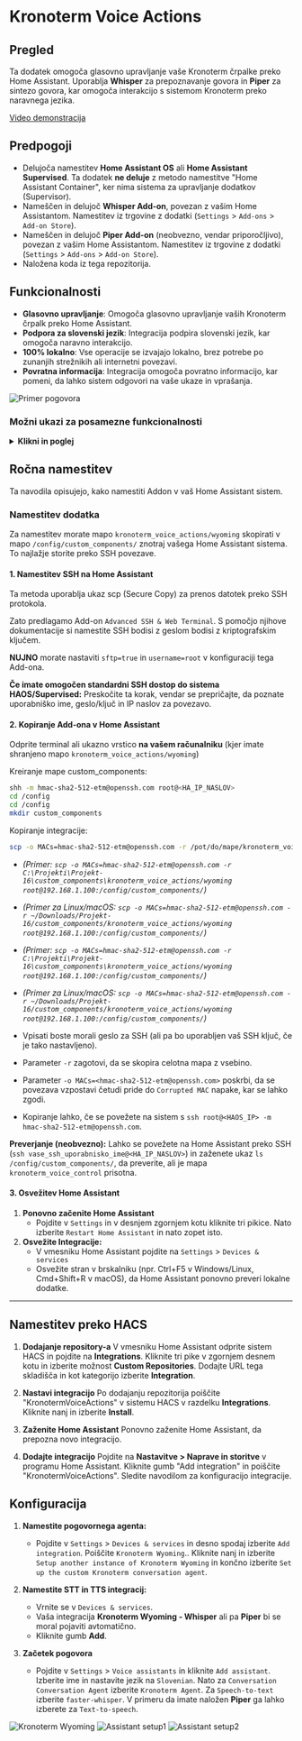 # Kronoterm Voice Actions

## Pregled

Ta dodatek omogoča glasovno upravljanje vaše Kronoterm črpalke preko Home Assistant. Uporablja **Whisper** za prepoznavanje govora in **Piper** za sintezo govora, kar omogoča interakcijo s sistemom Kronoterm preko naravnega jezika.

[Video demonstracija](https://youtu.be/jNl_yXXjG2U)

## Predpogoji

* Delujoča namestitev **Home Assistant OS** ali **Home Assistant Supervised**. Ta dodatek **ne deluje** z metodo namestitve "Home Assistant Container", ker nima sistema za upravljanje dodatkov (Supervisor).
* Nameščen in delujoč **Whisper Add-on**, povezan z vašim Home Assistantom. Namestitev iz trgovine z dodatki (`Settings` > `Add-ons` > `Add-on Store`).
* Nameščen in delujoč **Piper Add-on** (neobvezno, vendar priporočljivo), povezan z vašim Home Assistantom. Namestitev iz trgovine z dodatki (`Settings` > `Add-ons` > `Add-on Store`).
* Naložena koda iz tega repozitorija.

## Funkcionalnosti

* **Glasovno upravljanje**: Omogoča glasovno upravljanje vaših Kronoterm črpalk preko Home Assistant.
* **Podpora za slovenski jezik**: Integracija podpira slovenski jezik, kar omogoča naravno interakcijo.
* **100% lokalno**: Vse operacije se izvajajo lokalno, brez potrebe po zunanjih strežnikih ali internetni povezavi.
* **Povratna informacija**: Integracija omogoča povratno informacijo, kar pomeni, da lahko sistem odgovori na vaše ukaze in vprašanja.

![Primer pogovora](/assets/image4.png "Primer pogovora")

### Možni ukazi za posamezne funkcionalnosti

<details>
<summary><b>Klikni in poglej</b></summary>
<br>
<p>
Za želeno funkcijo lahko izgovorite pripadajoče ukaze, ki so navedeni spodaj.
</p>
<details>
<summary>Poizvedba stanja sistema</summary>
<ul>
    <li>"ali je sistem vklopljen"</li>
    <li>"ali je sistem izklopljen"</li>
    <li>"kakšno je stanje sistema"</li>
</ul>
</details>

<details>
<summary>Poizvedba načina delovanja</summary>
<ul>
    <li>"kakšna funkcija se izvaja"</li>
    <li>"kakšna funkcija delovanja se izvaja"</li>
</ul>
</details>

<details>
<summary>Poizvedba stanja rezervnega vira</summary>
<ul>
    <li>"ali je rezervni vir vklopljen"</li>
    <li>"ali je rezervni vir izklopljen"</li>
    <li>"kakšen je status rezervnega vira"</li>
</ul>
</details>

<details>
<summary>Poizvedba stanja alternativnega vira</summary>
<ul>
    <li>"ali je alternativni vir vklopljen"</li>
    <li>"ali je alternativni vir izklopljen"</li>
    <li>"kakšen je status alternativnega vira"</li>
</ul>
</details>

<details>
<summary>Poizvedba režima delovanja</summary>
<ul>
    <li>"kakšen je trenuten režim delovanja"</li>
    <li>"kakšen je režim delovanja"</li>
</ul>
</details>

<details>
<summary>Poizvedba programa delovanja</summary>
<ul>
    <li>"kakšen je trenuten program"</li>
    <li>"kakšen je program delovanja"</li>
</ul>
</details>

<details>
<summary>Poizvedba stanja segrevanja sanitarne vode</summary>
<ul>
    <li>"kakšen je status hitrega segrevanja sanitarne vode"</li>
    <li>"ali je hitro segrevanje sanitarne vode vklopljeno"</li>
    <li>"ali je hitro segrevanje sanitarne vode izklopljeno"</li>
</ul>
</details>

<details>
<summary>Poizvedba statusa načina odtaljevanja</summary>
<ul>
    <li>"kakšen je status odtaljevanja"</li>
    <li>"ali je odtaljevanje vklopljeno"</li>
    <li>"ali je odtaljevanje izklopljeno"</li>
    <li>"ali se odtaljevanje izvaja"</li>
</ul>
</details>

<details>
<summary>Vklop toplotne črpalke</summary>
<ul>
    <li>"vklopi sistem"</li>
    <li>"vklopi toplotno črpalko in ogrevalne kroge"</li>
</ul>
</details>


<details>
<summary>Izklop toplotne črpalke</summary>
<ul>
    <li>"izklopi sistem"</li>
    <li>"izklopi toplotno črpalko in ogrevalne kroge"</li>
</ul>
</details>

<details>
<summary>Nastavljanje normalnega režima</summary>
<ul>
    <li>"nastavi normalen režim"</li>
    <li>"nastavi režim na normalen način"</li>
    <li>"vklopi normalen režim"</li>
</ul>
</details>

<details>
<summary>Nastavljanje ECO režima</summary>
<ul>
    <li>"nastavi eco režim"</li>
    <li>"nastavi režim na eco način"</li>
    <li>"vklopi eco režim"</li>
</ul>
</details>

<details>
<summary>Nastavljanje COM režima</summary>
<ul>
    <li>"nastavi com režim"</li>
    <li>"nastavi režim na com način"</li>
    <li>"vklopi com režim"</li>
</ul>
</details>

<details>
<summary>Vklop hitrega segrevanja sanitarne vode</summary>
<ul>
    <li>"vklopi hitro segrevanje sanitarne vode"</li>
</ul>
</details>

<details>
<summary>Izklop hitrega segrevanja sanitarne vode</summary>
<ul>
    <li>"izklopi hitro segrevanje sanitarne vode": disable_dhw_quick_heating</li>
</ul>
</details>

<details>
<summary>Poizvedba obremenitve toplotne črpalke</summary>
<ul>
    <li>"kakšna je trenutna obremenitev toplotne črpalke"</li>
</ul>
</details>

<details>
<summary>Nastavljanje temperature sanitarne vode</summary>
<ul>
    <li>"nastavi želeno temperaturo sanitarne vode na [x] stopinj"</li>
    <li>"nastavi temperaturo sanitarne vode na [x] stopinj"</li>
    <li>"segrej sanitarno vodo na [x] stopinj"</li>
</ul>
</details>

<details>
<summary>Poizvedba želene temperature sanitarne vode</summary>
<ul>
    <li>"kakšna je trenutna želena temperatura sanitarne vode"</li>
</ul>
</details>

<details>
<summary>Izklop segrevanja sanitarne vode</summary>
<ul>
    <li>"izklopi segrevanje sanitarne vode"</li>
</ul>
</details>

<details>
<summary>Nastavljanje normalnega režima sanitarne vode</summary>
<ul>
    <li>"nastavi normalen režim sanitarne vode"</li>
    <li>"nastavi režim sanitarne vode na normalno"</li>
    <li>"vklopi normalen režim segrevanja sanitarne vode"</li>
</ul>
</details>

<details>
<summary>Nastavljanje režima sanitarne vode po runiku</summary>
<ul>
    <li>"nastavi režim sanitarne vode po urniku"</li>
    <li>"vklopi režim segrevanja sanitarne vode po urniku"</li>
</ul>
</details>

<details>
<summary>Poizvedba režima sanitarne vode po runiku</summary>
<ul>
    <li>"kakšen je trenuten način delovanja sanitarne vode po urniku"</li>
</ul>
</details>

<details>
<summary>Poizvedba akutalne temperature sanitarne vode</summary>
<ul>
    <li>"kakšna je temperatura sanitarne vode": get_dhw_temperature</li>
</ul>
</details>

<details>
<summary>Nastavljanje temperature prostora</summary>
<ul>
    <li>"nastavi temperaturo prostora [ena/dva/tri/štiri] na [x] stopinj"</li>
    <li>"nastavi želeno temperaturo prostora [prvega/drugega/tretjega/četrtega] kroga na [x] stopinj"</li>
</ul>
</details>

<details>
<summary>Poizvedba želene temperature prostora</summary>
<ul>
    <li>"kakšna je trenutna želena temperatura prostora [prvega/drugega/tretjega/četrtega] kroga"</li>
    <li>"kakšna je trenutna želena temperatura prostora [ena/dva/tri/štiri]"</li>
</ul>
</details>

<details>
<summary>Izklop ogrevalnega kroga</summary>
<ul>
    <li>"izklopi [prvi/drugi/tretji/četrti] ogrevalni krog"</li>
    <li>"izklopi ogrevalni krog [ena/dva/tri/štiri]"</li>
</ul>
</details>

<details>
<summary>Nastavitev delovanja ogrevalnega kroga na normalni režim</summary>
<ul>
    <li>"nastavi delovanje [prvega/drugega/tretjega/četrtega] ogrevalnega kroga na normalni režim"</li>
    <li>"nastavi delovanje ogrevalnega kroga [ena/dva/tri/štiri] na normalni režim"</li>
    <li>"vklopi normalni režim na ogrevalnem krogu [ena/dva/tri/štiri]"</li>
    <li>"vklopi normalni režim na [prvem/drugem/tretjem/četrtem] ogrevalnem krogu"</li>
</ul>
</details>

<details>
<summary>Nastavitev delovanja ogrevalnega kroga po urniku</summary>
<ul>
    <li>"nastavi delovanje [prvega/drugega/tretjega/četrtega] ogrevalnega kroga na delovanje po urniku"</li>
    <li>"nastavi delovanje ogrevalnega kroga [ena/dva/tri/štiri] na delovanje po urniku"</li>
    <li>"vklopi delovanje po urniku na ogrevalnem krogu [ena/dva/tri/štiri]"</li>
    <li>"vklopi delovanje po urniku na [prvem/drugem/tretjem/četrtem] ogrevalnem krogu"</li>
</ul>
</details>

<details>
<summary>Poizvedba stanja ogrevalnega kroga</summary>
<ul>
    <li>"kakšen je status delovanja [prvega/drugega/tretjega/četrtega] ogrevalnega kroga"</li>
    <li>"kakšen je status delovanja ogrevalnega kroga [ena/dva/tri/štiri]"</li>
</ul>
</details>

<details>
<summary>Poizvedba aktualne temperature ogrevalnega kroga</summary>
<ul>
    <li>"kakšna je temperatura ogrevalnega kroga [ena/dva/tri/štiri]"</li>
    <li>"kakšna je temperatura [prvega/drugega/tretjega/četrtega] ogrevalnega kroga"</li>
</ul>
</details>
</details>


## Ročna namestitev

Ta navodila opisujejo, kako namestiti Addon v vaš Home Assistant sistem.

### Namestitev dodatka

Za namestitev morate mapo `kronoterm_voice_actions/wyoming` skopirati v mapo `/config/custom_components/` znotraj vašega Home Assistant sistema. To najlažje storite preko SSH povezave.

#### 1. Namestitev SSH na Home Assistant

Ta metoda uporablja ukaz scp (Secure Copy) za prenos datotek preko SSH protokola.

Zato predlagamo Add-on `Advanced SSH & Web Terminal`. S pomočjo njihove dokumentacije si namestite SSH bodisi z geslom bodisi z kriptografskim ključem.

**NUJNO** morate nastaviti `sftp=true` in `username=root` v konfiguraciji tega Add-ona.

**Če imate omogočen standardni SSH dostop do sistema HAOS/Supervised:** Preskočite ta korak, vendar se prepričajte, da poznate uporabniško ime, geslo/ključ in IP naslov za povezavo.

#### 2. Kopiranje Add-ona v Home Assistant

Odprite terminal ali ukazno vrstico **na vašem računalniku** (kjer imate shranjeno mapo `kronoterm_voice_actions/wyoming`)

Kreiranje mape custom_components:

```bash
shh -m hmac-sha2-512-etm@openssh.com root@<HA_IP_NASLOV>
cd /config
cd /config
mkdir custom_components
```

Kopiranje integracije:

```bash
scp -o MACs=hmac-sha2-512-etm@openssh.com -r /pot/do/mape/kronoterm_voice_actions/wyoming root@<HA_IP_NASLOV>:/config/custom_components/
```

* *(Primer: `scp -o MACs=hmac-sha2-512-etm@openssh.com -r C:\Projekti\Projekt-16\custom_components\kronoterm_voice_actions/wyoming root@192.168.1.100:/config/custom_components/`)*

* *(Primer za Linux/macOS: `scp -o MACs=hmac-sha2-512-etm@openssh.com -r ~/Downloads/Projekt-16/custom_components/kronoterm_voice_actions/wyoming root@192.168.1.100:/config/custom_components/`)*

* *(Primer: `scp -o MACs=hmac-sha2-512-etm@openssh.com -r C:\Projekti\Projekt-16\custom_components\kronoterm_voice_actions/wyoming root@192.168.1.100:/config/custom_components/`)*

* *(Primer za Linux/macOS: `scp -o MACs=hmac-sha2-512-etm@openssh.com -r ~/Downloads/Projekt-16/custom_components/kronoterm_voice_actions/wyoming root@192.168.1.100:/config/custom_components/`)*

* Vpisati boste morali geslo za SSH (ali pa bo uporabljen vaš SSH ključ, če je tako nastavljeno).

* Parameter `-r` zagotovi, da se skopira celotna mapa z vsebino.

* Parameter `-o MACs=<hmac-sha2-512-etm@openssh.com>` poskrbi, da se povezava vzpostavi četudi pride do `Corrupted MAC` napake, kar se lahko zgodi.

* Kopiranje lahko, če se povežete na sistem s `ssh root@<HAOS_IP> -m hmac-sha2-512-etm@openssh.com`.

**Preverjanje (neobvezno):**
Lahko se povežete na Home Assistant preko SSH (`ssh vase_ssh_uporabnisko_ime@<HA_IP_NASLOV>`) in zaženete ukaz `ls /config/custom_components/`, da preverite, ali je mapa `kronoterm_voice_control` prisotna.

#### 3. Osvežitev Home Assistant

1. **Ponovno začenite Home Assistant**
   * Pojdite v `Settings` in v desnjem zgornjem kotu kliknite tri pikice. Nato izberite `Restart Home Assistant` in nato zopet isto.
2. **Osvežite Integracije:**
   * V vmesniku Home Assistant pojdite na `Settings` > `Devices & services`
   * Osvežite stran v brskalniku (npr. Ctrl+F5 v Windows/Linux, Cmd+Shift+R v macOS), da Home Assistant ponovno preveri lokalne dodatke.

---

## Namestitev preko HACS

1. **Dodajanje repository-a**
   V vmesniku Home Assistant odprite sistem HACS in pojdite na **Integrations**. Kliknite tri pike v zgornjem desnem kotu in izberite možnost **Custom Repositories**. Dodajte URL tega skladišča in kot kategorijo izberite **Integration**.

2. **Nastavi integracijo**
   Po dodajanju repozitorija poiščite "KronotermVoiceActions" v sistemu HACS v razdelku **Integrations**. Kliknite nanj in izberite **Install**.

3. **Zaženite Home Assistant**
   Ponovno zaženite Home Assistant, da prepozna novo integracijo.

4. **Dodajte integracijo**
   Pojdite na **Nastavitve > Naprave in storitve** v programu Home Assistant. Kliknite gumb "Add integration" in poiščite "KronotermVoiceActions". Sledite navodilom za konfiguracijo integracije.

## Konfiguracija

1. **Namestite pogovornega agenta:**

   * Pojdite v `Settings` > `Devices & services` in desno spodaj izberite `Add integration`. Poiščite `Kronoterm Wyoming`.. Kliknite nanj in izberite `Setup another instance of Kronoterm Wyoming` in končno izberite `Set up the custom Kronoterm conversation agent`.

2. **Namestite STT in TTS integracij:**

   * Vrnite se v `Devices & services`.
   * Vaša integracija **Kronoterm Wyoming - Whisper** ali pa **Piper** bi se moral pojaviti avtomatično.
   * Kliknite gumb **Add**.

3. **Začetek pogovora**

   * Pojdite v `Settings` > `Voice assistants` in kliknite `Add assistant`. Izberite ime in nastavite jezik na `Slovenian`. Nato za `Conversation Conversation Agent` izberite `Kronoterm Agent`. Za `Speech-to-text` izberite `faster-whisper`. V primeru da imate naložen **Piper** ga lahko izberete za `Text-to-speech`.

![Kronoterm Wyoming](/assets/image.png "Kronoterm Wyoming")
![Assistant setup1](/assets/image2.png "Assistant setup1")
![Assistant setup2](/assets/image3.png "Assistant setup2")
